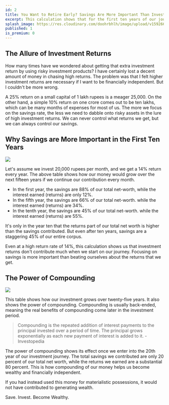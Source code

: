 ```yaml
---
id: 2
title: You Want to Retire Early? Savings Are More Important Than Investment Returns
excerpt: This calculation shows that for the first ten years of our journey, focusing on savings is more important than beating ourselves about getting high investment returns.
splash_image: https://res.cloudinary.com/doohrbhlh/image/upload/v1592662130/virajkhatavkar.com/2-you-want-to-retire-early-savings-are-more-important-than-investment-returns-2.png
published: 1
is_premium: 0
---
```



## The Allure of Investment Returns

How many times have we wondered about getting that extra investment return by using risky investment products? I have certainly lost a decent amount of money in chasing high returns. The problem was that I felt higher investment returns are necessary if I want to be financially independent. But I couldn't be more wrong.

A 25% return on a small capital of 1 lakh rupees is a meager 25,000. On the other hand, a simple 10% return on one crore comes out to be ten lakhs, which can be many months of expenses for most of us. The more we focus on the savings rate, the less we need to dabble onto risky assets in the lure of high investment returns. We can never control what returns we get, but we can always control our savings.

## Why Savings are More Important in the First Ten Years

![](https://res.cloudinary.com/doohrbhlh/image/upload/v1592659992/virajkhatavkar.com/2-you-want-to-retire-early-savings-are-more-important-than-investment-returns-1.png)

Let's assume we invest 20,000 rupees per month, and we get a 14% return every year. The above table shows how our money would grow over the next fifteen years if we continue our contribution every month. 
 
 - In the first year, the savings are 88% of our total net-worth, while the interest earned (returns) are only 12%. 
 - In the fifth year, the savings are 66% of our total net-worth. while the interest earned (returns) are 34%.
 - In the tenth year, the savings are 45% of our total net-worth. while the interest earned (returns) are 55%.

It's only in the year ten that the returns part of our total net worth is higher than the savings contributed. But even after ten years, savings are a staggering 45% of our entire corpus.

Even at a high return rate of 14%, this calculation shows us that investment returns don't contribute much when we start on our journey. Focusing on savings is more important than beating ourselves about the returns that we get.


## The Power of Compounding

![](https://res.cloudinary.com/doohrbhlh/image/upload/v1592662130/virajkhatavkar.com/2-you-want-to-retire-early-savings-are-more-important-than-investment-returns-2.png)

This table shows how our investment grows over twenty-five years. It also shows the power of compounding. Compounding is usually back-ended, meaning the real benefits of compounding come later in the investment period.

> Compounding is the repeated addition of interest payments to the principal invested over a period of time. The principal grows exponentially as each new payment of interest is added to it. - Investopedia

The power of compounding shows its effect once we enter into the 20th year of our investment journey. The total savings we contributed are only 20 percent of our total net worth, while the returns we earned are a substantial 80 percent. This is how compounding of our money helps us become wealthy and financially independent.

If you had instead used this money for materialistic possessions, it would not have contributed to generating wealth.

Save. Invest. Become Wealthy.